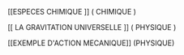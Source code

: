 [[ESPECES CHIMIQUE ]] ( CHIMIQUE )

[[ LA GRAVITATION UNIVERSELLE ]] ( PHYSIQUE )

[[EXEMPLE D'ACTION MECANIQUE]] (PHYSIQUE) 


